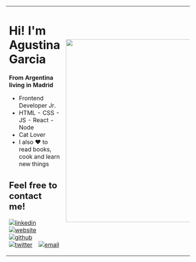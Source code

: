 <table>
  <tr>
    <td>
      <h1> Hi! I'm Agustina Garcia </h1>
      <b>From Argentina living in Madrid</b>
      <ul>
        <li>Frontend Developer Jr.</li>
        <li>HTML - CSS - JS - React - Node</li>
        <li>Cat Lover</li>
        <li>I also ❤️ to read books, cook and learn new things</li>
      </ul>  
     <h2> Feel free to contact me!  </h2>
        <p float="left">
  
  [![linkedin](https://user-images.githubusercontent.com/25087769/87172072-530a5080-c2dc-11ea-8e2c-8ee4dbf3394b.png)](https://www.linkedin.com/in/maria-agustina-garcia/) &nbsp;&nbsp;
  [![website](https://user-images.githubusercontent.com/25087769/87173861-0aa06200-c2df-11ea-9614-da65c9c73692.png)](https://agusgarcia.net/) &nbsp;&nbsp;
  [![github](https://user-images.githubusercontent.com/25087769/87176037-2c4f1880-c2e2-11ea-8a13-41c90b711b9f.png)](https://github.com/agusgarcia17) &nbsp;&nbsp;  
  [![twitter](https://user-images.githubusercontent.com/25087769/87172407-de83e180-c2dc-11ea-9479-a894758266c3.png)](https://twitter.com/agus_garcia17) &nbsp;&nbsp;
  [![email](https://user-images.githubusercontent.com/25087769/87174308-a4680f00-c2df-11ea-90b0-5fa1fa76d2f1.png)](mailto:agus.garcia17@gmail.com)
 
</p>
      </td>   
     <td>
      <img src="https://media.giphy.com/media/3htkqCP9K8cC6TwpoZ/giphy.gif" width="500">
     </td>
   </tr>
</table> 
